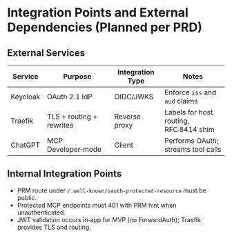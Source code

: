 # Integration Points and External Dependencies (Planned per PRD)

## External Services
| Service  | Purpose                | Integration Type | Notes                                 |
|--------- |------------------------|------------------|---------------------------------------|
| Keycloak | OAuth 2.1 IdP          | OIDC/JWKS        | Enforce `iss` and `aud` claims        |
| Traefik  | TLS + routing + rewrites| Reverse proxy    | Labels for host routing, RFC 8414 shim |
| ChatGPT  | MCP Developer‑mode     | Client           | Performs OAuth; streams tool calls     |

## Internal Integration Points
- PRM route under `/.well-known/oauth-protected-resource` must be public.
- Protected MCP endpoints must 401 with PRM hint when unauthenticated.
- JWT validation occurs in‑app for MVP (no ForwardAuth); Traefik provides TLS and routing.
